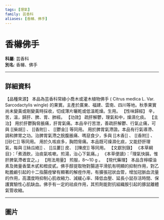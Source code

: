 ```yaml
---
tags: [理氣]
family: 芸香科
aliases: [香櫞、佛手]
---
```


# 香櫞佛手

**科屬**: 芸香科  
**別名**: 香櫞、佛手  

---

## 詳細資料
【品種來源】
本品為芸香科常綠小喬木或灌木植物佛手 (
Citrus medica
L. Var. Sarcodactylis wingle) 的果實。主產於廣東、福建、雲南、四川等地。秋季果實尚未變黃或剛變黃時採收，切成薄片曬乾或低溫乾燥。生用。
【性味歸經】
辛，苦，溫，歸肝、脾、胃、肺經。
【功效】
疏肝解鬱，理氣和中，燥濕化痰。
【主治】
用於肝鬱胸脅脹痛，肝胃氣痛。本品辛行苦泄，善疏肝解鬱、行氣止痛，可與 [[柴胡]] 、 [[香附]] 、 [[鬱金]] 等同用。
用於脾胃氣滯證。本品有行氣導滯、調和脾胃之功。治脾胃氣滯之脘腹脹痛、嗎惡食少，多與 [[木香]] 、 [[香附]] 、 [[砂仁]] 等同用。
用於久咳痰多，胸悶脅痛。本品既可燥濕化痰，又能舒肝理氣，每與 [[絲瓜絡]] 、 [[瓜蔞]] 皮、 [[陳皮]] 等同用。
【文獻別錄】
《本草綱目》：「煮酒飲，治痰氣咳嗽。煎湯，治心下氣痛。」
《本草便讀》：「理氣快膈，惟肝脾氣滯者宜之。」
【用法用量】
煎服，8～10 g 。
【現代藥理】
本品含檸檬油素及微量香葉木甙和橙皮甙。佛手醇提取物對腸道平滑肌有明顯的抑制作用，對乙毗膽鹼引起的十二指腸痙攣有顯著的解痙作用，有擴張冠狀血管，增加冠脈血流量的作用，高濃度時抑制心肌收縮力、減緩心率、降低血壓、延長小鼠存活時間、保護實驗性心肌缺血。佛手有一定的祛痰作用，其煎劑能對抗組織胺引起的豚鼠離體氣管收縮。

---

## 圖片
